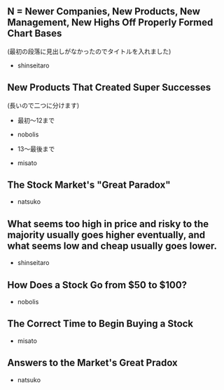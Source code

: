 ## N = Newer Companies, New Products, New Management, New Highs Off Properly Formed Chart Bases
(最初の段落に見出しがなかったのでタイトルを入れました)
- shinseitaro


## New Products That Created Super Successes 
(長いので二つに分けます)

- 最初〜12まで
 - nobolis 

- 13〜最後まで
 - misato 

## The Stock Market's "Great Paradox" 
- natsuko


## What seems too high in price and risky to the majority usually goes higher eventually, and what seems low and cheap usually goes lower.
- shinseitaro

## How Does a Stock Go from $50 to $100?
- nobolis

## The Correct Time to Begin Buying a Stock 
- misato 

## Answers to the Market's Great Pradox 
- natsuko


